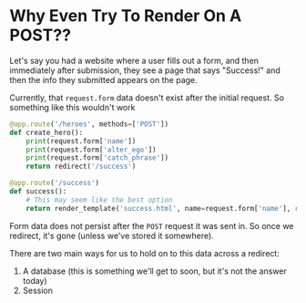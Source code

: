 # Why Even Try To Render On A POST??

Let's say you had a website where a user fills out a form, and then immediately after submission, they see a page that says "Success!" and then the info they submitted appears on the page.

Currently, that `request.form` data doesn't exist after the initial request. So something like this wouldn't work

```py
@app.route('/heroes', methods=['POST'])
def create_hero():
    print(request.form['name'])
    print(request.form['alter_ego'])
    print(request.form['catch_phrase'])
    return redirect('/success')

@app.route('/success')
def success():
    # This may seem like the best option
    return render_template('success.html', name=request.form['name'], request.form['alter_ego'], request.form['catch_phrase'])
```

Form data does not persist after the `POST` request it was sent in. So once we redirect, it's gone (unless we've stored it somewhere).

There are two main ways for us to hold on to this data across a redirect:

1. A database (this is something we'll get to soon, but it's not the answer today)
2. Session